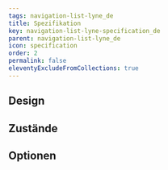 ```yaml
---
tags: navigation-list-lyne_de
title: Spezifikation
key: navigation-list-lyne-specification_de
parent: navigation-list-lyne_de
icon: specification
order: 2
permalink: false
eleventyExcludeFromCollections: true
---
```


## Design 

## Zustände

## Optionen


